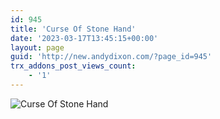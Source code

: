 ```yaml
---
id: 945
title: 'Curse Of Stone Hand'
date: '2023-03-17T13:45:15+00:00'
layout: page
guid: 'http://new.andydixon.com/?page_id=945'
trx_addons_post_views_count:
    - '1'
---
```


![Curse Of Stone Hand](https://i0.wp.com/assets.g8x2.ldn.idrivee2-23.com/posters/Curse%20Of%20Stone%20Hand%2001.jpg?w=1200&ssl=1 "Curse Of Stone Hand")